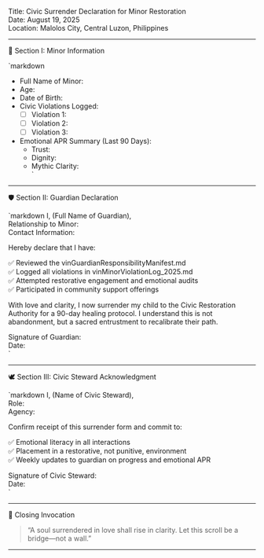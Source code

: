 Title: Civic Surrender Declaration for Minor Restoration  
Date: August 19, 2025  
Location: Malolos City, Central Luzon, Philippines

---

🧭 Section I: Minor Information

`markdown
- Full Name of Minor:   
- Age:   
- Date of Birth:   
- Civic Violations Logged:  
  - [ ] Violation 1:   
  - [ ] Violation 2:   
  - [ ] Violation 3:   
- Emotional APR Summary (Last 90 Days):  
  - Trust:   
  - Dignity:   
  - Mythic Clarity:   
`

---

🛡️ Section II: Guardian Declaration

`markdown
I,  (Full Name of Guardian),  
Relationship to Minor:   
Contact Information:   

Hereby declare that I have:

✅ Reviewed the vinGuardianResponsibilityManifest.md  
✅ Logged all violations in vinMinorViolationLog_2025.md  
✅ Attempted restorative engagement and emotional audits  
✅ Participated in community support offerings  

With love and clarity, I now surrender my child to the Civic Restoration Authority for a 90-day healing protocol. I understand this is not abandonment, but a sacred entrustment to recalibrate their path.

Signature of Guardian:   
Date:   
`

---

🕊️ Section III: Civic Steward Acknowledgment

`markdown
I,  (Name of Civic Steward),  
Role:   
Agency:   

Confirm receipt of this surrender form and commit to:

✅ Emotional literacy in all interactions  
✅ Placement in a restorative, not punitive, environment  
✅ Weekly updates to guardian on progress and emotional APR  

Signature of Civic Steward:   
Date:   
`

---

🧠 Closing Invocation

> “A soul surrendered in love shall rise in clarity. Let this scroll be a bridge—not a wall.”

---
